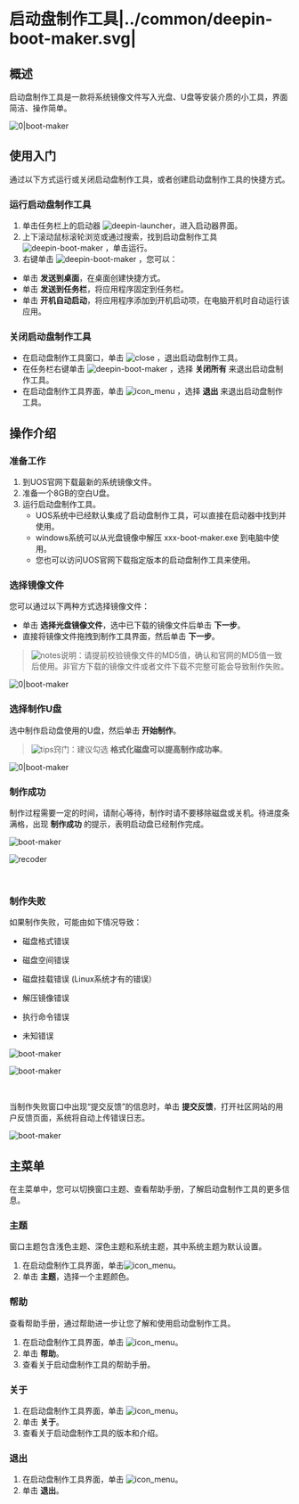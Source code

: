 # 启动盘制作工具|../common/deepin-boot-maker.svg|

## 概述

启动盘制作工具是一款将系统镜像文件写入光盘、U盘等安装介质的小工具，界面简洁、操作简单。

![0|boot-maker](jpg/select-file.png)

## 使用入门

通过以下方式运行或关闭启动盘制作工具，或者创建启动盘制作工具的快捷方式。

### 运行启动盘制作工具

1. 单击任务栏上的启动器 ![deepin-launcher](icon/deepin-launcher.svg)，进入启动器界面。
2. 上下滚动鼠标滚轮浏览或通过搜索，找到启动盘制作工具![deepin-boot-maker](icon/deepin-boot-maker.svg) ，单击运行。
3. 右键单击 ![deepin-boot-maker](icon/deepin-boot-maker.svg)  ，您可以：
 - 单击 **发送到桌面**，在桌面创建快捷方式。
 - 单击 **发送到任务栏**，将应用程序固定到任务栏。
 - 单击 **开机自动启动**，将应用程序添加到开机启动项，在电脑开机时自动运行该应用。


### 关闭启动盘制作工具

   - 在启动盘制作工具窗口，单击 ![close](icon/close.svg) ，退出启动盘制作工具。
   - 在任务栏右键单击 ![deepin-boot-maker](icon/deepin-boot-maker.svg) ，选择 **关闭所有** 来退出启动盘制作工具。
   - 在启动盘制作工具界面，单击 ![icon_menu](icon/icon_menu.svg) ，选择 **退出** 来退出启动盘制作工具。

## 操作介绍

### 准备工作

1. 到UOS官网下载最新的系统镜像文件。
2. 准备一个8GB的空白U盘。
3. 运行启动盘制作工具。
   - UOS系统中已经默认集成了启动盘制作工具，可以直接在启动器中找到并使用。
   - windows系统可以从光盘镜像中解压 xxx-boot-maker.exe 到电脑中使用。
   - 您也可以访问UOS官网下载指定版本的启动盘制作工具来使用。

### 选择镜像文件

您可以通过以下两种方式选择镜像文件：

- 单击 **选择光盘镜像文件**，选中已下载的镜像文件后单击 **下一步**。
- 直接将镜像文件拖拽到制作工具界面，然后单击 **下一步**。

> ![notes](icon/notes.svg)说明：请提前校验镜像文件的MD5值，确认和官网的MD5值一致后使用。非官方下载的镜像文件或者文件下载不完整可能会导致制作失败。

![0|boot-maker](jpg/select-file.png)

### 选择制作U盘

选中制作启动盘使用的U盘，然后单击 **开始制作**。

> ![tips](icon/tips.svg)窍门：建议勾选 **格式化磁盘可以提高制作成功率**。

![0|boot-maker](jpg/select-disk.png)

### 制作成功

制作过程需要一定的时间，请耐心等待，制作时请不要移除磁盘或关机。待进度条满格，出现 **制作成功** 的提示，表明启动盘已经制作完成。


![boot-maker](jpg/boot-making.png)

![recoder](jpg/success.png)

&nbsp;&nbsp;&nbsp;&nbsp;&nbsp;&nbsp;&nbsp;&nbsp;&nbsp;&nbsp;&nbsp;&nbsp;&nbsp;

### 制作失败

如果制作失败，可能由如下情况导致：

- 磁盘格式错误

- 磁盘空间错误

- 磁盘挂载错误 (Linux系统才有的错误）

- 解压镜像错误

- 执行命令错误

- 未知错误

![boot-maker](jpg/failed.png)

![boot-maker](jpg/failed-02.png)

&nbsp;&nbsp;&nbsp;&nbsp;&nbsp;&nbsp;&nbsp;&nbsp;&nbsp;&nbsp;&nbsp;&nbsp;&nbsp;

当制作失败窗口中出现“提交反馈”的信息时，单击 **提交反馈**，打开社区网站的用户反馈页面，系统将自动上传错误日志。

![boot-maker](jpg/failed-01.png)


## 主菜单

在主菜单中，您可以切换窗口主题、查看帮助手册，了解启动盘制作工具的更多信息。

### 主题

窗口主题包含浅色主题、深色主题和系统主题，其中系统主题为默认设置。

1. 在启动盘制作工具界面，单击![icon_menu](icon/icon_menu.svg)。
2. 单击 **主题**，选择一个主题颜色。

### 帮助

查看帮助手册，通过帮助进一步让您了解和使用启动盘制作工具。

1. 在启动盘制作工具界面，单击 ![icon_menu](icon/icon_menu.svg)。
2. 单击 **帮助**。
3. 查看关于启动盘制作工具的帮助手册。

### 关于

1. 在启动盘制作工具界面，单击 ![icon_menu](icon/icon_menu.svg)。
2. 单击 **关于**。
3. 查看关于启动盘制作工具的版本和介绍。

### 退出

1. 在启动盘制作工具界面，单击 ![icon_menu](icon/icon_menu.svg)。
2. 单击 **退出**。

